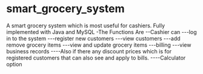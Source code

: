 # smart_grocery_system
A smart grocery system which is most useful for cashiers. Fully implemented with Java and MySQL
-The Functions Are
--Cashier can 
---log in to the system
---register new customers
---view customers
---add remove grocery items
---view and update grocery items
---billing
---view business records
----Also if there any discount prices which is for registered customers that can also see and apply to bills.
----Calculator option
